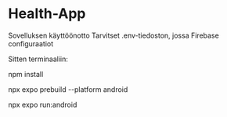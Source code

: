 # Health-App

Sovelluksen käyttöönotto
Tarvitset .env-tiedoston, jossa Firebase configuraatiot

Sitten terminaaliin:

npm install

npx expo prebuild --platform android

npx expo run:android

